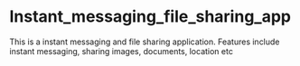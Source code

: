 # Instant_messaging_file_sharing_app
This is a instant messaging and file sharing application. Features include instant messaging, sharing images, documents, location etc
